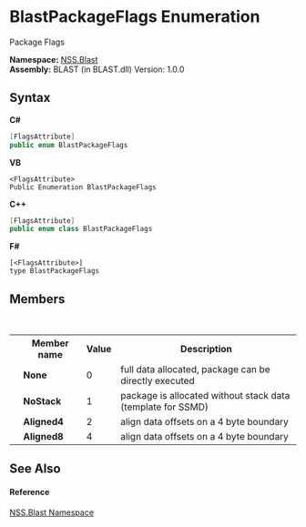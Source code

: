 # BlastPackageFlags Enumeration
 

Package Flags

**Namespace:**&nbsp;<a href="88b55311-4a89-0894-e27a-e157e443c7f7.md">NSS.Blast</a><br />**Assembly:**&nbsp;BLAST (in BLAST.dll) Version: 1.0.0

## Syntax

**C#**<br />
``` C#
[FlagsAttribute]
public enum BlastPackageFlags
```

**VB**<br />
``` VB
<FlagsAttribute>
Public Enumeration BlastPackageFlags
```

**C++**<br />
``` C++
[FlagsAttribute]
public enum class BlastPackageFlags
```

**F#**<br />
``` F#
[<FlagsAttribute>]
type BlastPackageFlags
```


## Members
&nbsp;<table><tr><th></th><th>Member name</th><th>Value</th><th>Description</th></tr><tr><td /><td target="F:NSS.Blast.BlastPackageFlags.None">**None**</td><td>0</td><td>full data allocated, package can be directly executed</td></tr><tr><td /><td target="F:NSS.Blast.BlastPackageFlags.NoStack">**NoStack**</td><td>1</td><td>package is allocated without stack data (template for SSMD)</td></tr><tr><td /><td target="F:NSS.Blast.BlastPackageFlags.Aligned4">**Aligned4**</td><td>2</td><td>align data offsets on a 4 byte boundary</td></tr><tr><td /><td target="F:NSS.Blast.BlastPackageFlags.Aligned8">**Aligned8**</td><td>4</td><td>align data offsets on a 4 byte boundary</td></tr></table>

## See Also


#### Reference
<a href="88b55311-4a89-0894-e27a-e157e443c7f7.md">NSS.Blast Namespace</a><br />